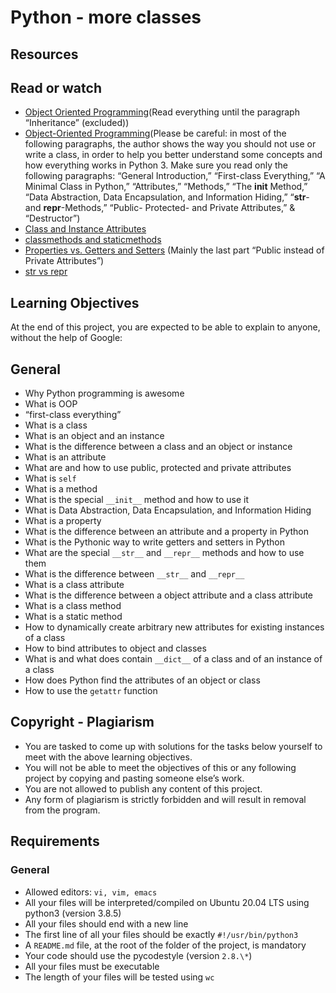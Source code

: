 # Python - more classes

## Resources

## Read or watch

- [Object Oriented Programming](https://alx-intranet.hbtn.io/rltoken/M-MFweENpRdEfRto_Gzlvg)(Read everything until the paragraph “Inheritance” (excluded))
- [Object-Oriented Programming](https://alx-intranet.hbtn.io/rltoken/_Awd8Gn4SBdq2FRd_bY8KA)(Please be careful: in most of the following paragraphs, the author shows the way you should not use or write a class, in order to help you better understand some concepts and how everything works in Python 3. Make sure you read only the following paragraphs: “General Introduction,” “First-class Everything,” “A Minimal Class in Python,” “Attributes,” “Methods,” “The **init** Method,” “Data Abstraction, Data Encapsulation, and Information Hiding,” “**str**- and **repr**-Methods,” “Public- Protected- and Private Attributes,” & “Destructor”)
- [Class and Instance Attributes](https://alx-intranet.hbtn.io/rltoken/_Awd8Gn4SBdq2FRd_bY8KA)
- [classmethods and staticmethods](https://alx-intranet.hbtn.io/rltoken/Ij1EnTg02gtIknOkNv4xGA)
- [Properties vs. Getters and Setters](https://alx-intranet.hbtn.io/rltoken/xjpk-jUNe0uGEzcNXbwIHQ) (Mainly the last part “Public instead of Private Attributes”)
- [str vs repr](https://alx-intranet.hbtn.io/rltoken/iu1ILT-t6FMuZvk7vRvfuQ)

## Learning Objectives

At the end of this project, you are expected to be able to explain to anyone, without the help of Google:

## General

- Why Python programming is awesome
- What is OOP
- “first-class everything”
- What is a class
- What is an object and an instance
- What is the difference between a class and an object or instance
- What is an attribute
- What are and how to use public, protected and private attributes
- What is `self`
- What is a method
- What is the special `__init__` method and how to use it
- What is Data Abstraction, Data Encapsulation, and Information Hiding
- What is a property
- What is the difference between an attribute and a property in Python
- What is the Pythonic way to write getters and setters in Python
- What are the special `__str__` and `__repr__` methods and how to use them
- What is the difference between `__str__` and `__repr__`
- What is a class attribute
- What is the difference between a object attribute and a class attribute
- What is a class method
- What is a static method
- How to dynamically create arbitrary new attributes for existing instances of a class
- How to bind attributes to object and classes
- What is and what does contain `__dict__` of a class and of an instance of a class
- How does Python find the attributes of an object or class
- How to use the `getattr` function

## Copyright - Plagiarism

- You are tasked to come up with solutions for the tasks below yourself to meet with the above learning objectives.
- You will not be able to meet the objectives of this or any following project by copying and pasting someone else’s work.
- You are not allowed to publish any content of this project.
- Any form of plagiarism is strictly forbidden and will result in removal from the program.

## Requirements

### General

- Allowed editors: `vi, vim, emacs`
- All your files will be interpreted/compiled on Ubuntu 20.04 LTS using python3 (version 3.8.5)
- All your files should end with a new line
- The first line of all your files should be exactly `#!/usr/bin/python3`
- A `README.md` file, at the root of the folder of the project, is mandatory
- Your code should use the pycodestyle (version `2.8.\*`)
- All your files must be executable
- The length of your files will be tested using `wc`
